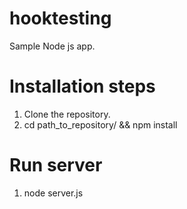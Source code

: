 # hooktesting
Sample Node js app.

# Installation steps
1. Clone the repository.
2. cd path_to_repository/ && npm install 

# Run server
1. node server.js
